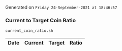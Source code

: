 Generated on `Friday 24-September-2021 at 18:46:57`

### Current to Target Coin Ratio
`current_coin_ratio.sh`

Date|Current|Target|Ratio
---|---|---|---
